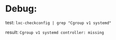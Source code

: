 # Debug:
test: `lxc-checkconfig | grep "Cgroup v1 systemd"`

result: `Cgroup v1 systemd controller: missing`
